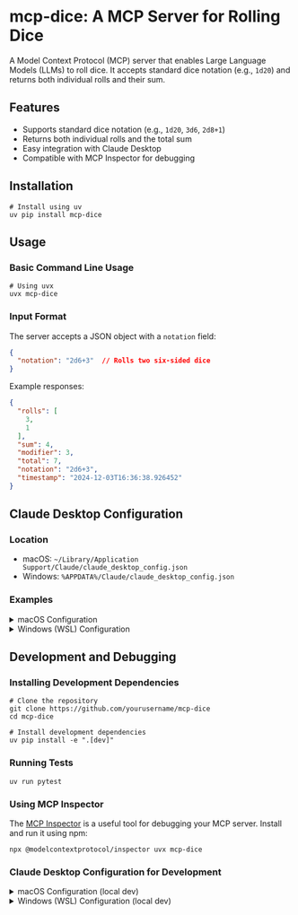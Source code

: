 # mcp-dice: A MCP Server for Rolling Dice

A Model Context Protocol (MCP) server that enables Large Language Models (LLMs) to roll dice. It accepts standard dice notation (e.g., `1d20`) and returns both individual rolls and their sum.

## Features

- Supports standard dice notation (e.g., `1d20`, `3d6`, `2d8+1`)
- Returns both individual rolls and the total sum
- Easy integration with Claude Desktop
- Compatible with MCP Inspector for debugging

## Installation

```shell
# Install using uv
uv pip install mcp-dice
```

## Usage

### Basic Command Line Usage

```shell
# Using uvx
uvx mcp-dice
```

### Input Format

The server accepts a JSON object with a `notation` field:
```json
{
  "notation": "2d6+3"  // Rolls two six-sided dice
}
```

Example responses:
```json
{
  "rolls": [
    3,
    1
  ],
  "sum": 4,
  "modifier": 3,
  "total": 7,
  "notation": "2d6+3",
  "timestamp": "2024-12-03T16:36:38.926452"
}
```

## Claude Desktop Configuration

### Location
- macOS: `~/Library/Application Support/Claude/claude_desktop_config.json`
- Windows: `%APPDATA%/Claude/claude_desktop_config.json`

### Examples

<details>
<summary>macOS Configuration</summary>

```json
{
  "mcpServers": {
    "dice_service": {
      "command": "uvx",
      "args": ["mcp-dice"]
    }
  }
}
```
</details>

<details>
<summary>Windows (WSL) Configuration</summary>

```json
{
  "mcpServers": {
    "dice": {
      "command": "wsl",
      "args": [
        "-e",
        "zsh",
        "-lc",
        "uvx mcp-dice"
      ]
    }
  }
}
```

Note: Replace `zsh` with your login shell.
</details>

## Development and Debugging

### Installing Development Dependencies

```shell
# Clone the repository
git clone https://github.com/yourusername/mcp-dice
cd mcp-dice

# Install development dependencies
uv pip install -e ".[dev]"
```

### Running Tests

```shell
uv run pytest
```

### Using MCP Inspector

The [MCP Inspector](https://github.com/modelcontextprotocol/inspector) is a useful tool for debugging your MCP server. Install and run it using npm:

```shell
npx @modelcontextprotocol/inspector uvx mcp-dice
```

### Claude Desktop Configuration for Development

<details>
<summary>macOS Configuration (local dev)</summary>
```json
{
  "mcpServers": {
    "dice_service": {
      "command": "uv",
      "args": [
        "run",
        "--directory",
        "path/to/mcp-dice-repo mcp-dice"
      ]
    }
  }
}
```
</details>

<details>
<summary>Windows (WSL) Configuration (local dev)</summary>

```json
{
  "mcpServers": {
    "dice": {
      "command": "wsl",
      "args": [
        "-e",
        "zsh",
        "-lc",
        "uv run --directory path/to/mcp-dice-repo mcp-dice"
      ]
    }
  }
}
```

Note: Replace `zsh` with your login shell.
</details>

